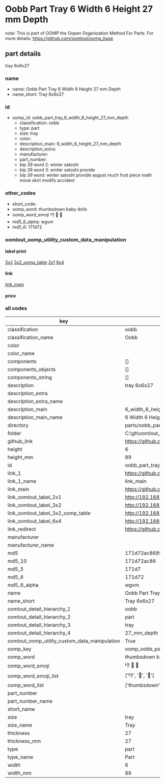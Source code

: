 # Oobb Part Tray 6 Width 6 Height 27 mm Depth  

note: This is part of OOMP the Oopen Organization Method For Parts. For more details: https://github.com/oomlout/oomp_base

##  part details
  



tray 6x6x27



### name
* name: Oobb Part Tray 6 Width 6 Height 27 mm Depth
* name_short: Tray 6x6x27 
### id
* oomp_id: oobb_part_tray_6_width_6_height_27_mm_depth
  * classification: oobb
  * type: part
  * size: tray
  * color: 
  * description_main: 6_width_6_height_27_mm_depth
  * description_extra: 
  * manufacturer: 
  * part_number: 
  * bip 39 word 2: winter satoshi
  * bip 39 word 3: winter satoshi provide
  * bip 39 word: winter satoshi provide august much fruit piece math move skirt modify accident

### other_codes
* short_code: 
* oomp_word: thumbsdown baby dolls
* oomp_word_emoji :thumbsdown: :baby: :dolls:
* md5_6_alpha: wgvm
* md5_6: 171d72






### oomlout_oomp_utility_custom_data_manipulation
#### label print
[3x2](http://192.168.1.245:1112/?label=oomp%20wgvm)
[3x2_oomp_table](http://192.168.1.108:1112/?label=oomp%20wgvm)
[2x1](http://192.168.1.242:1112/?label=oomp%20wgvm)
[6x4](http://192.168.1.55:1112/?label=oomp%20wgvm)    

#### link

[link_main](https://github.com/oomlout/oomlout_oobb_version_4_generated_parts/tree/main/navigation_oomp/oobb/part/tray/6_width_6_height_27_mm_depth/part)                              

#### price







### all codes 
| key | value |  
| --- | --- |  
| classification | oobb |  
| classification_name | Oobb |  
| color |  |  
| color_name |  |  
| components | [] |  
| components_objects | [] |  
| components_string | [] |  
| description | tray 6x6x27 |  
| description_extra |  |  
| description_extra_name |  |  
| description_main | 6_width_6_height_27_mm_depth |  
| description_main_name | 6 Width 6 Height 27 mm Depth |  
| directory | parts/oobb_part_tray_6_width_6_height_27_mm_depth |  
| folder | C:\gh\oomlout_oobb_version_4_generated_parts\parts\oobb_part_tray_6_width_6_height_27_mm_depth |  
| github_link | https://github.com/oomlout/oomlout_oomp_part_src/tree/main/parts/oobb_part_tray_6_width_6_height_27_mm_depth |  
| height | 6 |  
| height_mm | 89 |  
| id | oobb_part_tray_6_width_6_height_27_mm_depth |  
| link_1 | https://github.com/oomlout/oomlout_oobb_version_4_generated_parts/tree/main/navigation_oomp/oobb/part/tray/6_width_6_height_27_mm_depth/part |  
| link_1_name | link_main |  
| link_main | https://github.com/oomlout/oomlout_oobb_version_4_generated_parts/tree/main/navigation_oomp/oobb/part/tray/6_width_6_height_27_mm_depth/part |  
| link_oomlout_label_2x1 | http://192.168.1.242:1112/?label=oomp%20wgvm |  
| link_oomlout_label_3x2 | http://192.168.1.245:1112/?label=oomp%20wgvm |  
| link_oomlout_label_3x2_oomp_table | http://192.168.1.108:1112/?label=oomp%20wgvm |  
| link_oomlout_label_6x4 | http://192.168.1.55:1112/?label=oomp%20wgvm |  
| link_redirect | https://github.com/oomlout/oomlout_oobb_version_4_generated_parts/tree/main/parts/oobb_tray_06_06_27 |  
| manufacturer |  |  
| manufacturer_name |  |  
| md5 | 171d72ac8689148d774880f359efdfe0 |  
| md5_10 | 171d72ac86 |  
| md5_5 | 171d7 |  
| md5_6 | 171d72 |  
| md5_6_alpha | wgvm |  
| name | Oobb Part Tray 6 Width 6 Height 27 mm Depth |  
| name_short | Tray 6x6x27  |  
| oomlout_detail_hierarchy_1 | oobb |  
| oomlout_detail_hierarchy_2 | part |  
| oomlout_detail_hierarchy_3 | tray |  
| oomlout_detail_hierarchy_4 | 27_mm_depth |  
| oomlout_oomp_utility_custom_data_manipulation | True |  
| oomp_key | oomp_oobb_part_tray_6_width_6_height_27_mm_depth |  
| oomp_word | thumbsdown baby dolls |  
| oomp_word_emoji | :thumbsdown: :baby: :dolls: |  
| oomp_word_emoji_list | [':thumbsdown:', ':baby:', ':dolls:'] |  
| oomp_word_list | ['thumbsdown', 'baby', 'dolls'] |  
| part_number |  |  
| part_number_name |  |  
| short_name |  |  
| size | tray |  
| size_name | Tray |  
| thickness | 27 |  
| thickness_mm | 27 |  
| type | part |  
| type_name | Part |  
| width | 6 |  
| width_mm | 89 |  
